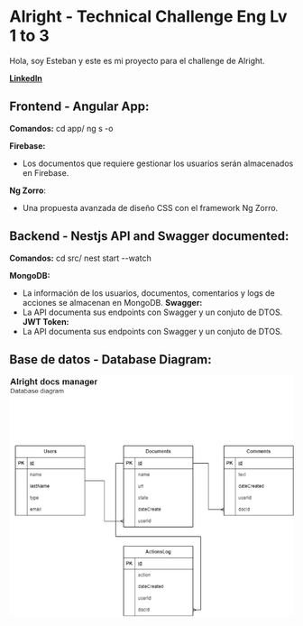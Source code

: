 # Alright - Technical Challenge Eng Lv 1 to 3

Hola, soy Esteban y este es mi proyecto para el challenge de Alright.

**[LinkedIn](https://www.linkedin.com/in/softesteban/)**

## Frontend - Angular App:

**Comandos:**
cd app/
ng s -o

**Firebase:**

- Los documentos que requiere gestionar los usuarios serán almacenados en Firebase.

**Ng Zorro**:

- Una propuesta avanzada de diseño CSS con el framework Ng Zorro.

## Backend - Nestjs API and Swagger documented:

**Comandos:**
cd src/
nest start --watch

**MongoDB:**

- La información de los usuarios, documentos, comentarios y logs de acciones se almacenan en MongoDB.
  **Swagger:**
- La API documenta sus endpoints con Swagger y un conjuto de DTOS.
  **JWT Token:**
- La API documenta sus endpoints con Swagger y un conjuto de DTOS.

## Base de datos - Database Diagram:

![Image Description](alright-db.png)
